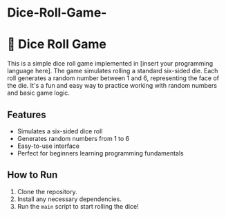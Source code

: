 # Dice-Roll-Game-

# 🎲 Dice Roll Game

This is a simple dice roll game implemented in [insert your programming language here]. The game simulates rolling a standard six-sided die. Each roll generates a random number between 1 and 6, representing the face of the die. It's a fun and easy way to practice working with random numbers and basic game logic.

## Features
- Simulates a six-sided dice roll
- Generates random numbers from 1 to 6
- Easy-to-use interface
- Perfect for beginners learning programming fundamentals

## How to Run
1. Clone the repository.
2. Install any necessary dependencies.
3. Run the `main` script to start rolling the dice!

